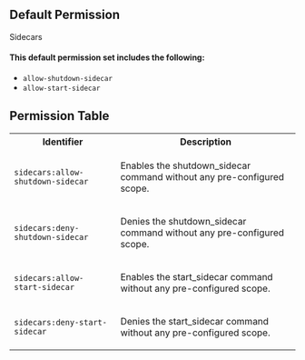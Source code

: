 ## Default Permission

Sidecars

#### This default permission set includes the following:

- `allow-shutdown-sidecar`
- `allow-start-sidecar`

## Permission Table

<table>
<tr>
<th>Identifier</th>
<th>Description</th>
</tr>


<tr>
<td>

`sidecars:allow-shutdown-sidecar`

</td>
<td>

Enables the shutdown_sidecar command without any pre-configured scope.

</td>
</tr>

<tr>
<td>

`sidecars:deny-shutdown-sidecar`

</td>
<td>

Denies the shutdown_sidecar command without any pre-configured scope.

</td>
</tr>

<tr>
<td>

`sidecars:allow-start-sidecar`

</td>
<td>

Enables the start_sidecar command without any pre-configured scope.

</td>
</tr>

<tr>
<td>

`sidecars:deny-start-sidecar`

</td>
<td>

Denies the start_sidecar command without any pre-configured scope.

</td>
</tr>
</table>
